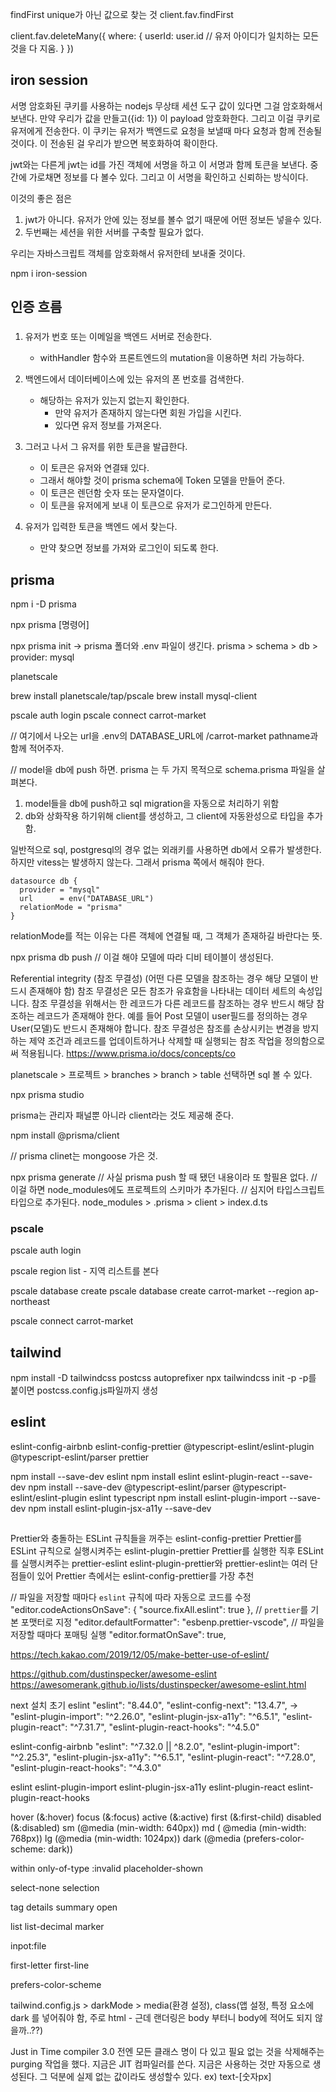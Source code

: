 findFirst unique가 아닌 값으로 찾는 것
client.fav.findFirst

client.fav.deleteMany({
    where: {
        userId: user.id // 유저 아이디가 일치하는 모든 것을 다 지움.
    }
})



## iron session
서명 암호화된 쿠키를 사용하는 nodejs 무상태 세션 도구 
값이 있다면 그걸 암호화해서 보낸다.
만약 우리가 값을 만들고({id: 1}) 이 payload 암호화한다.
그리고 이걸 쿠키로 유저에게 전송한다.
이 쿠키는 유저가 백엔드로 요청을 보낼때 마다 요청과 함께 전송될 것이다.
이 전송된 걸 우리가 받으면 복호화하여 확이한다.

jwt와는 다른게 jwt는 id를 가진 객체에 서명을 하고 이 서명과 함께 토큰을 보낸다.
중간에 가로채면 정보를 다 볼수 있다.
그리고 이 서명을 확인하고 신뢰하는 방식이다.

이것의 좋은 점은 
1. jwt가 아니다. 유저가 안에 있는 정보를 볼수 없기 때문에 어떤 정보든 넣을수 있다.  
2. 두번째는 세션을 위한 서버를 구축할 필요가 없다.

우리는 자바스크립트 객체를 암호화해서 유저한테 보내줄 것이다.

npm i iron-session

## 인증 흐름
###
1. 유저가 번호 또는 이메일을 백엔드 서버로 전송한다.
   - withHandler 함수와 프론트엔드의 mutation을 이용하면 처리 가능하다.
2. 백엔드에서 데이터베이스에 있는 유저의 폰 번호를 검색한다.
   - 해당하는 유저가 있는지 없는지 확인한다.
     - 만약 유저가 존재하지 않는다면 회원 가입을 시킨다.
     - 있다면 유저 정보를 가져온다.

3. 그러고 나서 그 유저를 위한 토큰을 발급한다.
   - 이 토큰은 유저와 연결돼 있다.
   - 그래서 해야할 것이 prisma schema에 Token 모델을 만들어 준다.
   - 이 토큰은 렌던함 숫자 또는 문자열이다.
   - 이 토큰을 유저에게 보내 이 토큰으로 유저가 로그인하게 만든다.
4. 유저가 입력한 토큰을 백엔드 에서 찾는다.
   - 만약 찾으면 정보를 가져와 로그인이 되도록 한다.


## prisma
npm i -D prisma

npx prisma [명령어]

npx prisma init
-> prisma 폴더와 .env 파일이 생긴다.
prisma > schema > db > provider: mysql

planetscale 

brew install planetscale/tap/pscale
brew install mysql-client

pscale auth login
pscale connect carrot-market

// 여기에서 나오는 url을 .env의 DATABASE_URL에 /carrot-market pathname과 함께 적어주자.

// model을 db에 push 하면.
prisma 는 두 가지 목적으로 schema.prisma 파일을 살펴본다.
1. model들을 db에 push하고 sql migration을 자동으로 처리하기 위함
2. db와 상화작용 하기위해 client를 생성하고, 그 client에 자동완성으로 타입을 추가함.

일반적으로 sql, postgresql의 경우 없는 외래키를 사용하면 db에서 오류가 발생한다.
하지만 vitess는 발생하지 않는다.
그래서 prisma 쪽에서 해줘야 한다.
```shell
datasource db {
  provider = "mysql"
  url      = env("DATABASE_URL")
  relationMode = "prisma"
}
```
relationMode를 적는 이유는 다른 객체에 연결될 때, 그 객체가 존재하길 바란다는 뜻.

npx prisma db push
// 이걸 해야 모델에 따라 디비 테이블이 생성된다.

Referential integrity (참조 무결성)
(어떤 다른 모델을 참조하는 경우 해당 모델이 반드시 존재해야 함)
참조 무결성은 모든 참조가 유효함을 나타내는 데이터 세트의 속성입니다. 참조 무결성을 위해서는 한 레코드가 다른 레코드를 참조하는 경우 반드시 해당 참조하는 레코드가 존재해야 한다. 예를 들어 Post 모델이 user필드를 정의하는 경우 User(모델)도 반드시 존재해야 합니다. 참조 무결성은 참조를 손상시키는 변경을 방지하는 제약 조건과 레코드를 업데이트하거나 삭제할 때 실행되는 참조 작업을 정의함으로써 적용됩니다.
https://www.prisma.io/docs/concepts/co

planetscale > 프로젝트 > branches > branch > table 선택하면 sql 볼 수 있다.

npx prisma studio

prisma는 관리자 패널뿐 아니라 client라는 것도 제공해 준다.

npm install @prisma/client

// prisma clinet는 mongoose 가은 것.

npx prisma generate // 사실 prisma push 할 때 됐던 내용이라 또 할필욘 없다.
// 이걸 하면 node_modules에도 프로젝트의 스키마가 추가된다. 
// 심지어 타입스크립트 타입으로 추가된다.
node_modules > .prisma > client > index.d.ts

### pscale
pscale auth login

pscale region list - 지역 리스트를 본다

pscale database create
pscale database create carrot-market --region ap-northeast

pscale connect carrot-market


## tailwind
npm install -D tailwindcss postcss autoprefixer
npx tailwindcss init -p
-p를 붙이면 postcss.config.js파일까지 생성

## eslint
eslint-config-airbnb
eslint-config-prettier
@typescript-eslint/eslint-plugin
@typescript-eslint/parser 
prettier     

npm install --save-dev eslint
npm install eslint eslint-plugin-react --save-dev
npm install --save-dev @typescript-eslint/parser @typescript-eslint/eslint-plugin eslint typescript
npm install eslint-plugin-import --save-dev
npm install eslint-plugin-jsx-a11y --save-dev

##
Prettier와 충돌하는 ESLint 규칙들을 꺼주는 eslint-config-prettier
Prettier를 ESLint 규칙으로 실행시켜주는 eslint-plugin-prettier
Prettier를 실행한 직후 ESLint를 실행시켜주는 prettier-eslint
eslint-plugin-prettier와 prettier-eslint는 여러 단점들이 있어 Prettier 측에서는 eslint-config-prettier를 가장 추천

// 파일을 저장할 때마다 `eslint` 규칙에 따라 자동으로 코드를 수정
"editor.codeActionsOnSave": { "source.fixAll.eslint": true },
// `prettier`를 기본 포맷터로 지정
"editor.defaultFormatter": "esbenp.prettier-vscode",
// 파일을 저장할 때마다 포매팅 실행
"editor.formatOnSave": true,

https://tech.kakao.com/2019/12/05/make-better-use-of-eslint/

https://github.com/dustinspecker/awesome-eslint
https://awesomerank.github.io/lists/dustinspecker/awesome-eslint.html

next 설치 초기 eslint
"eslint": "8.44.0",
"eslint-config-next": "13.4.7",
->         "eslint-plugin-import": "^2.26.0",
"eslint-plugin-jsx-a11y": "^6.5.1",
"eslint-plugin-react": "^7.31.7",
"eslint-plugin-react-hooks": "^4.5.0"

eslint-config-airbnb
"eslint": "^7.32.0 || ^8.2.0",
"eslint-plugin-import": "^2.25.3",
"eslint-plugin-jsx-a11y": "^6.5.1",
"eslint-plugin-react": "^7.28.0",
"eslint-plugin-react-hooks": "^4.3.0"

eslint
eslint-plugin-import
eslint-plugin-jsx-a11y
eslint-plugin-react
eslint-plugin-react-hooks



hover (&:hover)
focus (&:focus)
active (&:active)
first (&:first-child)
disabled (&:disabled)
sm (@media (min-width: 640px))
md ( @media (min-width: 768px))
lg (@media (min-width: 1024px))
dark (@media (prefers-color-scheme: dark))

within only-of-type :invalid placeholder-shown

select-none selection

tag details summary
open

list list-decimal marker

inpot:file

first-letter
first-line

prefers-color-scheme

tailwind.config.js > darkMode > media(환경 설정), class(앱 설정, 특정 요소에 dark 를 넣어줘야 함, 주로 html - 근데 랜더링은 body 부터니 body에 적어도 되지 않을까..??)

Just in Time compiler
3.0 전엔 모든 클래스 명이 다 있고 필요 없는 것을 삭제해주는 purging 작업을 했다.
지금은 JIT 컴파일러를 쓴다.
지금은 사용하는 것만 자동으로 생성된다.
그 덕분에 실제 없는 값이라도 생성할수 있다.  ex) text-[숫자px]